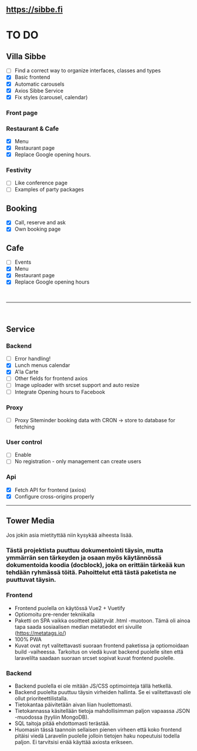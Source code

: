 ## <https://sibbe.fi>

# TO DO

## Villa Sibbe

- [ ] Find a correct way to organize interfaces, classes and types
- [x] Basic frontend
- [x] Automatic carousels
- [x] Axios Sibbe Service
- [x] Fix styles (carousel, calendar)

### Front page

### Restaurant & Cafe

- [x] Menu
- [x] Restaurant page
- [x] Replace Google opening hours.

### Festivity

- [ ] Like conference page
- [ ] Examples of party packages

## Booking

- [x] Call, reserve and ask
- [x] Own booking page

## Cafe

- [ ] Events
- [x] Menu
- [x] Restaurant page
- [x] Replace Google opening hours

&nbsp;

---

&nbsp;

## Service

### Backend

- [ ] Error handling!
- [x] Lunch menus calendar
- [x] A'la Carte
- [ ] Other fields for frontend axios
- [ ] Image uploader with srcset support and auto resize
- [ ] Integrate Opening hours to Facebook

### Proxy

- [ ] Proxy Siteminder booking data with CRON -> store to database for fetching

### User control

- [ ] Enable
- [ ] No registration - only management can create users

### Api

- [x] Fetch API for frontend (axios)
- [x] Configure cross-origins properly

---

## Tower Media

Jos jokin asia mietityttää niin kysykää aiheesta lisää.

### Tästä projektista puuttuu dokumentointi täysin, mutta ymmärrän sen tärkeyden ja osaan myös käytännössä dokumentoida koodia (docblock), joka on erittäin tärkeää kun tehdään ryhmässä töitä. Pahoittelut että tästä paketista ne puuttuvat täysin.

### Frontend

- Frontend puolella on käytössä Vue2 + Vuetify
- Optiomoitu pre-render tekniikalla
- Paketti on SPA vaikka osoitteet päättyvät .html -muotoon. Tämä oli ainoa tapa saada sosiaalisen median metatiedot eri sivuille (https://metatags.io/)
- 100% PWA
- Kuvat ovat nyt valitettavasti suoraan frontend paketissa ja optiomoidaan build -vaiheessa. Tarkoitus on viedä kuvat backend puolelle siten että laravelilta saadaan suoraan srcset sopivat kuvat frontend puolelle.

### Backend

- Backend puolella ei ole mitään JS/CSS optimointeja tällä hetkellä.
- Backend puolelta puuttuu täysin virheiden hallinta. Se ei valitettavasti ole ollut prioriteettilistalla.
- Tietokantaa päivitetään aivan liian huolettomasti.
- Tietokannassa käsitellään tietoja mahdollisimman paljon vapaassa JSON -muodossa (tyyliin MongoDB).
- SQL taitoja pitää ehdottomasti terästää.
- Huomasin tässä taannoin sellaisen pienen virheen että koko frontend pitäisi viedä Laravelin puolelle jolloin tietojen haku nopeutuisi todella paljon. Ei tarvitsisi enää käyttää axiosta erikseen.
